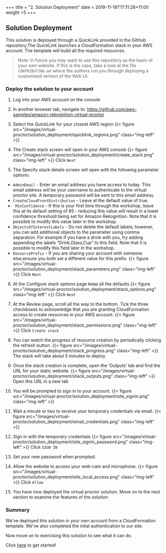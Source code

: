 +++
title = "2. Solution Deployment"
date = 2019-11-18T17:11:28+11:00
weight =5
+++

## Solution Deployment

This solution is deployed through a QuickLink provided in the GitHub repository.The QuickLink launches a CloudFormation stack in your AWS account. The template will build all the required resources.

> Note: In future you may want to use this repository as the basis of your own website. If this is the case, take a look at the file `CONTRIBUTING.md` where the authors run you through deploying a customised version of the Web UI.

### Deploy the solution to your account
1.	Log into your AWS account on the console
2.	In another browser tab, navigate to:
https://github.com/aws-samples/amazon-rekognition-virtual-proctor
3.	Select the QuickLink for your closest AWS region
{{< figure src="/images/virtual-proctor/solution_deployment/quicklink_regions.png" class="img-left" >}}

4.	The Create stack screen will open in your AWS console
{{< figure src="/images/virtual-proctor/solution_deployment/create_stack.png" class="img-left" >}}
Click `Next`

5.	The Specify stack details screen will open with the following parameter options:

-	`AdminEmail` - Enter an email address you have access to today. This email address will be your username to authenticate to the virtual proctor site. A temporary password will be sent to this email address.
-	`CreateCloudFrontDistribution` - Leave at the default value of true.
-	` MinConfidence` - If this is your first time through the workshop, leave this at its default setting of 85 - reducing this value will result in a lower confidence threshold being set for Amazon Rekognition. Note that it is possible to modify this value later in the workshop.
-	`ObjectsOfInterestLabels` - Do not delete the default labels; however, you can add additional objects to the parameter using comma separation. For example if you have a drink with you, try adding appending the labels “Drink,Glass,Cup” to this field. Note that it is possible to modify this field later in the workshop.
-	`ResourcePrefix` - If you are sharing your account with someone else,ensure you both set a different value for this prefix.
{{< figure src="/images/virtual-proctor/solution_deployment/stack_parameters.png" class="img-left" >}}
Click `Next`

6.	At the Configure stack options page keep all the defaults
{{< figure src="/images/virtual-proctor/solution_deployment/stack_options.png" class="img-left" >}}
Click `Next`

7.	At the Review page, scroll all the way to the bottom.
Tick the three checkboxes to acknowledge that you are granting CloudFormation access to create resources in your AWS account.
{{< figure src="/images/virtual-proctor/solution_deployment/stack_permissions.png" class="img-left" >}}
Click `Create stack`

8.	You can watch the progress of resource creation by periodically clicking the refresh button.
{{< figure src="/images/virtual-proctor/solution_deployment/stack_progress.png" class="img-left" >}}
The stack will take about 5 minutes to deploy

9.	Once the stack creation is complete, open the ‘Outputs’ tab and find the URL for your static website.
{{< figure src="/images/virtual-proctor/solution_deployment/stack_outputs.png" class="img-left" >}}
Open this URL in a new tab

10.	You will be prompted to sign in to your account.
{{< figure src="/images/virtual-proctor/solution_deployment/site_signin.png" class="img-left" >}}

11.	Wait a minute or two to receive your temporary credentials via email.
{{< figure src="/images/virtual-proctor/solution_deployment/email_credentials.png" class="img-left" >}}

12.	Sign in with the temporary credentials
{{< figure src="/images/virtual-proctor/solution_deployment/site_signin_password.png" class="img-left" >}}
Click `SIGN IN`

13.	Set your new password when prompted.

14.	Allow the website to access your web-cam and microphone.
{{< figure src="/images/virtual-proctor/solution_deployment/site_local_access.png" class="img-left" >}}
Click `Allow`

15.	You have now deployed the virtual proctor solution. Move on to the next section to examine the features of the solution

### Summary
We've deployed this solution in your own account from a CloudFormation template.
We've also completed the intial authentication to our site.

Now move on to exercising this solution to see what it can do.

Click [here](../vp_demo/) to get started!